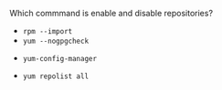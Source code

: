 Which commmand is enable and disable repositories?

* `rpm --import`
* `yum --nogpgcheck`
+ `yum-config-manager`
* `yum repolist all`
